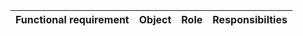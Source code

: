 | Functional requirement | Object | Role | Responsibilties |
| ------------------------|--------|------|--------------------- |
